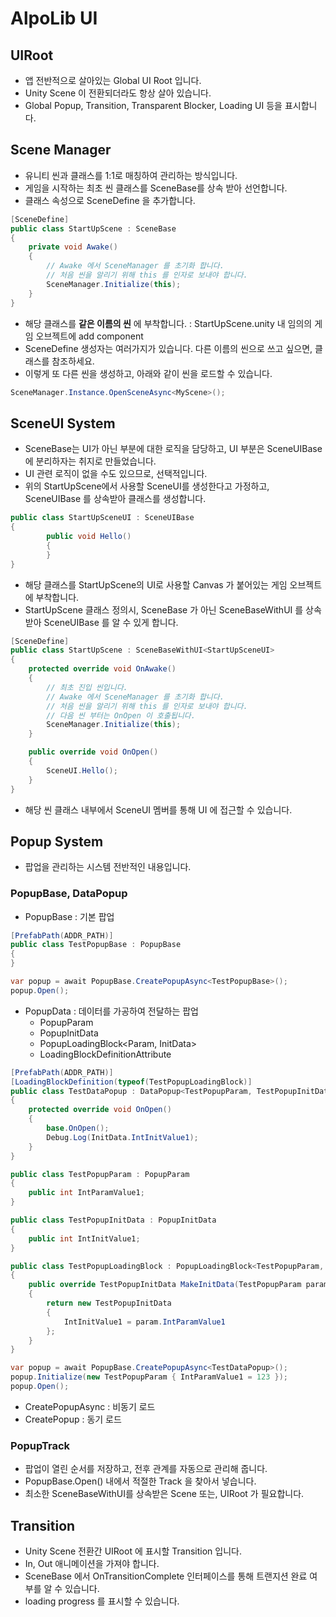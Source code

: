 # AlpoLib UI

## UIRoot
- 앱 전반적으로 살아있는 Global UI Root 입니다.
- Unity Scene 이 전환되더라도 항상 살아 있습니다.
- Global Popup, Transition, Transparent Blocker, Loading UI 등을 표시합니다.

## Scene Manager
- 유니티 씬과 클래스를 1:1로 매칭하여 관리하는 방식입니다.
- 게임을 시작하는 최초 씬 클래스를 SceneBase를 상속 받아 선언합니다.
- 클래스 속성으로 SceneDefine 을 추가합니다.
```cs
[SceneDefine]
public class StartUpScene : SceneBase
{
    private void Awake()
    {
        // Awake 에서 SceneManager 를 초기화 합니다.
        // 처음 씬을 알리기 위해 this 를 인자로 보내야 합니다.
        SceneManager.Initialize(this);
    }
}
```
- 해당 클래스를 **같은 이름의 씬** 에 부착합니다. : StartUpScene.unity 내 임의의 게임 오브젝트에 add component
- SceneDefine 생성자는 여러가지가 있습니다. 다른 이름의 씬으로 쓰고 싶으면, 클래스를 참조하세요.
- 이렇게 또 다른 씬을 생성하고, 아래와 같이 씬을 로드할 수 있습니다.
```cs
SceneManager.Instance.OpenSceneAsync<MyScene>();
```

## SceneUI System
- SceneBase는 UI가 아닌 부분에 대한 로직을 담당하고, UI 부분은 SceneUIBase 에 분리하자는 취지로 만들었습니다.
 - UI 관련 로직이 없을 수도 있으므로, 선택적입니다.
- 위의 StartUpScene에서 사용할 SceneUI를 생성한다고 가정하고, SceneUIBase 를 상속받아 클래스를 생성합니다.
```cs
public class StartUpSceneUI : SceneUIBase
{
        public void Hello()
		{
		}
}
```
- 해당 클래스를 StartUpScene의 UI로 사용할 Canvas 가 붙어있는 게임 오브젝트에 부착합니다.
- StartUpScene 클래스 정의시, SceneBase 가 아닌 SceneBaseWithUI<StartUpSceneUI> 를 상속받아 SceneUIBase 를 알 수 있게 합니다.
```cs
[SceneDefine]
public class StartUpScene : SceneBaseWithUI<StartUpSceneUI>
{
    protected override void OnAwake()
    {
        // 최초 진입 씬입니다.
        // Awake 에서 SceneManager 를 초기화 합니다.
        // 처음 씬을 알리기 위해 this 를 인자로 보내야 합니다.
        // 다음 씬 부터는 OnOpen 이 호출됩니다.
        SceneManager.Initialize(this);
    }

    public override void OnOpen()
    {
        SceneUI.Hello();
    }
}
```
- 해당 씬 클래스 내부에서 SceneUI 멤버를 통해 UI 에 접근할 수 있습니다.

## Popup System
- 팝업을 관리하는 시스템 전반적인 내용입니다.

### PopupBase, DataPopup
- PopupBase : 기본 팝업
```cs
[PrefabPath(ADDR_PATH)]
public class TestPopupBase : PopupBase
{
}

var popup = await PopupBase.CreatePopupAsync<TestPopupBase>();
popup.Open();
```
- PopupData : 데이터를 가공하여 전달하는 팝업
	- PopupParam
 	- PopupInitData
  	- PopupLoadingBlock<Param, InitData>
  	- LoadingBlockDefinitionAttribute
```cs
[PrefabPath(ADDR_PATH)]
[LoadingBlockDefinition(typeof(TestPopupLoadingBlock)]
public class TestDataPopup : DataPopup<TestPopupParam, TestPopupInitData>
{
    protected override void OnOpen()
    {
        base.OnOpen();
        Debug.Log(InitData.IntInitValue1);
    }
}

public class TestPopupParam : PopupParam
{
    public int IntParamValue1;
}

public class TestPopupInitData : PopupInitData
{
    public int IntInitValue1;
}

public class TestPopupLoadingBlock : PopupLoadingBlock<TestPopupParam, TestPopupInitData>
{
    public override TestPopupInitData MakeInitData(TestPopupParam param)
    {
        return new TestPopupInitData
        {
            IntInitValue1 = param.IntParamValue1
        };
    }
}
```
```cs
var popup = await PopupBase.CreatePopupAsync<TestDataPopup>();
popup.Initialize(new TestPopupParam { IntParamValue1 = 123 });
popup.Open();
```
- CreatePopupAsync : 비동기 로드
- CreatePopup : 동기 로드

### PopupTrack
- 팝업이 열린 순서를 저장하고, 전후 관계를 자동으로 관리해 줍니다.
- PopupBase.Open() 내에서 적절한 Track 을 찾아서 넣습니다.
- 최소한 SceneBaseWithUI를 상속받은 Scene 또는, UIRoot 가 필요합니다.

## Transition
- Unity Scene 전환간 UIRoot 에 표시할 Transition 입니다.
- In, Out 애니메이션을 가져야 합니다.
- SceneBase 에서 OnTransitionComplete 인터페이스를 통해 트랜지션 완료 여부를 알 수 있습니다.
- loading progress 를 표시할 수 있습니다.
